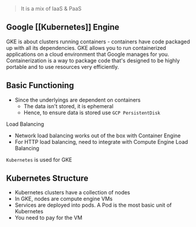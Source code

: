 > It is a mix of IaaS & PaaS

## Google [[Kubernetes]] Engine

GKE is about clusters running containers - containers have code packaged up with all its dependencies. GKE allows you to run containerized applications on a cloud environment that Google manages for you. Containerization is a way to package code that's designed to be highly portable and to use resources very efficiently. 

## Basic Functioning

- Since the underlyings are dependent on containers
	- The data isn't stored, it is ephemeral
	- Hence, to ensure data is stored use `GCP PersistentDisk`

Load Balancing
- Network load balancing works out of the box with Container Engine
- For HTTP load balancing, need to integrate with Compute Engine Load Balancing

`Kubernetes` is used for GKE

## Kubernetes Structure
- Kubernetes clusters have a collection of nodes
- In GKE, nodes are compute engine VMs
- Services are deployed into pods. A Pod is the most basic unit of Kubernetes
- You need to pay for the VM